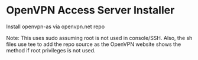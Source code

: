 # OpenVPN Access Server Installer
Install openvpn-as via openvpn.net repo

Note: This uses sudo assuming root is not used in console/SSH. Also, the sh files use tee to add the repo source as the OpenVPN website shows the method if root privileges is not used. 
